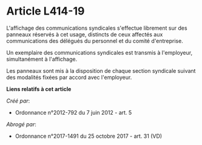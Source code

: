 # Article L414-19

L'affichage des communications syndicales s'effectue librement sur des panneaux réservés à cet usage, distincts de ceux
affectés aux communications des délégués du personnel et du comité d'entreprise. 

Un exemplaire des communications syndicales est transmis à l'employeur, simultanément à l'affichage. 

Les panneaux sont mis à la disposition de chaque section syndicale suivant des modalités fixées par accord avec l'employeur.

**Liens relatifs à cet article**

_Créé par_:

  - Ordonnance n°2012-792 du 7 juin 2012 - art. 5

_Abrogé par_:

  - Ordonnance n°2017-1491 du 25 octobre 2017 - art. 31 (VD)
